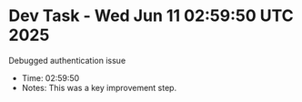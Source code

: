 # Dev Task - Wed Jun 11 02:59:50 UTC 2025
Debugged authentication issue
- Time: 02:59:50
- Notes: This was a key improvement step.
